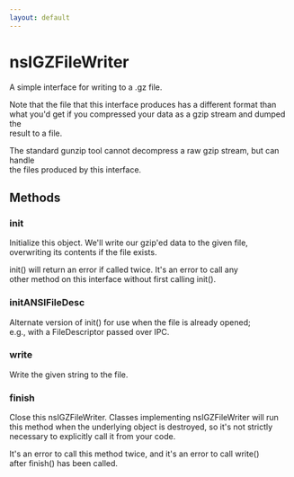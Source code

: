 ```yaml
---
layout: default
---
```


# nsIGZFileWriter #
  
A simple interface for writing to a .gz file.  
  
Note that the file that this interface produces has a different format than  
what you'd get if you compressed your data as a gzip stream and dumped the  
result to a file.  
  
The standard gunzip tool cannot decompress a raw gzip stream, but can handle  
the files produced by this interface.  
  

## Methods ##

### init ###
  
Initialize this object.  We'll write our gzip'ed data to the given file,  
overwriting its contents if the file exists.  
  
init() will return an error if called twice.  It's an error to call any  
other method on this interface without first calling init().  
  

### initANSIFileDesc ###
  
Alternate version of init() for use when the file is already opened;  
e.g., with a FileDescriptor passed over IPC.  
  

### write ###
  
Write the given string to the file.  
  

### finish ###
  
Close this nsIGZFileWriter.  Classes implementing nsIGZFileWriter will run  
this method when the underlying object is destroyed, so it's not strictly  
necessary to explicitly call it from your code.  
  
It's an error to call this method twice, and it's an error to call write()  
after finish() has been called.  
  
